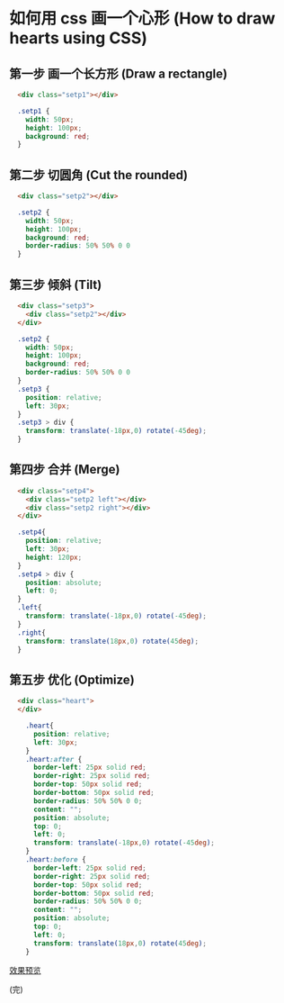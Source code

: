 # 如何用 css 画一个心形 (How to draw hearts using CSS)

## 第一步 画一个长方形 (Draw a rectangle)

```html
  <div class="setp1"></div>
```

```css
  .setp1 {
    width: 50px;
    height: 100px;
    background: red;
  }
```

## 第二步 切圆角 (Cut the rounded)


```html
  <div class="setp2"></div>
```

```css
  .setp2 {
    width: 50px;
    height: 100px;
    background: red;
    border-radius: 50% 50% 0 0
  }
```

## 第三步 倾斜 (Tilt)

```html
  <div class="setp3">
    <div class="setp2"></div>
  </div>
```

```css
  .setp2 {
    width: 50px;
    height: 100px;
    background: red;
    border-radius: 50% 50% 0 0
  }
  .setp3 {
    position: relative;
    left: 30px;
  }
  .setp3 > div {
    transform: translate(-18px,0) rotate(-45deg);
  }
```

## 第四步 合并 (Merge)

```html
  <div class="setp4">
    <div class="setp2 left"></div>
    <div class="setp2 right"></div>
  </div>
```
```css
  .setp4{
    position: relative;
    left: 30px;
    height: 120px;
  }
  .setp4 > div {
    position: absolute;
    left: 0;
  }
  .left{
    transform: translate(-18px,0) rotate(-45deg);
  }
  .right{
    transform: translate(18px,0) rotate(45deg);
  }
```


## 第五步 优化 (Optimize)

```html
  <div class="heart">
  </div>
```

```css
    .heart{
      position: relative;
      left: 30px;
    }
    .heart:after {
      border-left: 25px solid red;
      border-right: 25px solid red;
      border-top: 50px solid red;
      border-bottom: 50px solid red; 
      border-radius: 50% 50% 0 0;
      content: "";
      position: absolute;    
      top: 0;
      left: 0;
      transform: translate(-18px,0) rotate(-45deg);
    }
    .heart:before {
      border-left: 25px solid red;
      border-right: 25px solid red;
      border-top: 50px solid red;
      border-bottom: 50px solid red;
      border-radius: 50% 50% 0 0;
      content: "";
      position: absolute;    
      top: 0;
      left: 0;
      transform: translate(18px,0) rotate(45deg);
    }
```

[效果预览](https://pschina.github.io/#/css/heart)

(完)